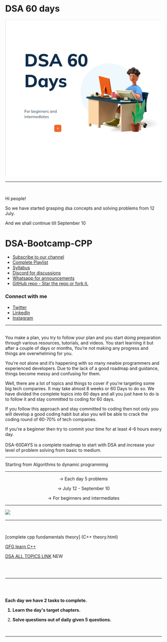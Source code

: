 # DSA 60 days 







<img src="https://github.com/Sushreesatarupa/Description-of-dsa60/blob/main/IMG_20210712_215737.jpg?raw=true" placeholder="DSA 60 Days"><hr><br>

Hi people! <br>

So we have started grasping dsa concepts and solving problems from 12 July. <br>

And we shall continue till September 10<br>


# DSA-Bootcamp-CPP

- [Subscribe to our channel](https://youtube.com/channel/UCZrPV5fhnvvG3C0m8RrIFhA)
- [Complete Playlist](https://youtube.com/playlist?list=PL2FviLYGTpU0rr01Lcr-1bNYv8x58EIZq)
- [Syllabus](https://github.com/Sushreesatarupa/DSA-60Days/blob/main/b29678fe27a487f4835e6291a9302224.pdf)
- [Discord for discussions](https://discord.gg/K9kxUXvfND)
- [Whatsapp for announcements](https://chat.whatsapp.com/HxQ9GxejKq415fvqiorkMC)
- [GitHub repo - Star the repo or fork it.](https://github.com/Sushreesatarupa/DSA-60Days)

### Connect with me
- [Twitter](https://twitter.com/satarupasushree)
- [LinkedIn](https://www.linkedin.com/in/sushree-satarupa/)
- [Instagram](https://www.instagram.com/satarupa_ss/)



<hr><br>
You make a plan, you try to follow your plan and you start doing preparation through various resources, tutorials, and videos. You start learning it but after a couple of days or months, You’re not making any progress and things are overwhelming for you. <br>

You’re not alone and it’s happening with so many newbie programmers and experienced developers. Due to the lack of a good roadmap and guidance, things become messy and confusing for them. <br>

Well, there are a lot of topics and things to cover if you’re targeting some big tech companies. It may take almost  8 weeks or 60 Days to do so. We have divided the complete topics into 60 days and all you just have to do is to follow it and stay committed to coding for 60 days. <br>

If you follow this approach and stay committed to coding then not only you will develop a good coding habit but also you will be able to crack the coding round of 60-70% of tech companies. <br>

If you’re a beginner then try to commit your time for at least 4-6 hours every day.<br><br>
DSA-60DAYS is a complete roadmap to start with DSA and increase your level of problem solving from basic to medium.<br>
<hr>

Starting from Algorithms to dynamic programming

<hr><center>

-> Each day 5 problems <br>

-> July 12 - September 10 <br>

-> For beginners and intermediates <br></center>

<hr>

<img src="https://github.com/Sushreesatarupa/DSA-60Days/blob/main/IMG_20210710_014552.jpg?raw=true">
<br> <hr><br>

[complete cpp fundamentals theory] (C++ theory.html)

 [GFG learn C++](https://practice.geeksforgeeks.org/courses/fork-cpp)

<p class="new"> <a href="https://www.geeksforgeeks.org/data-structures"> DSA ALL TOPICS LINK</a> NEW</p>

<br>
<br><hr><br>

<br>

<b>

Each day we have 2 tasks to complete.<br>

1. Learn the day's target chapters. <br>

2. Solve questions out of daily given 5 questions.<br></b>

<br><hr>

        



    
